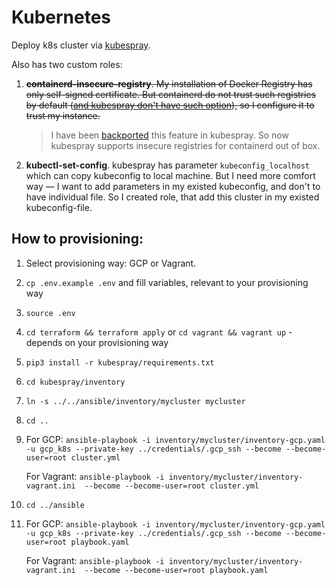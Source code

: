 
# Kubernetes
Deploy k8s cluster via [kubespray](https://github.com/kubernetes-sigs/kubespray). 

Also has two custom roles:

  1. ~~**containerd-insecure-registry**. My installation of Docker Registry has only self-signed certificate. But containerd do not trust such registries by default ([and kubespray don't have such option](https://github.com/kubernetes-sigs/kubespray/issues/7060)), so I configure it to trust my instance.~~

      > I have been [backported](https://github.com/kubernetes-sigs/kubespray/pull/8298) this feature in kubespray. So now kubespray supports insecure registries for containerd out of box.

  1. **kubectl-set-config**. kubespray has parameter `kubeconfig_localhost` which can copy kubeconfig to local machine. But I need more comfort way — I want to add parameters in my existed kubeconfig, and don't to have individual file. So I created role, that add this cluster in my existed kubeconfig-file.

## How to provisioning:

1. Select provisioning way: GCP or Vagrant.

1. `cp .env.example .env` and fill variables, relevant to your provisioning way

1. `source .env`

1. `cd terraform && terraform apply` or `cd vagrant && vagrant up` - depends on your provisioning way

1. `pip3 install -r kubespray/requirements.txt`

1. `cd kubespray/inventory`

1. `ln -s ../../ansible/inventory/mycluster mycluster`

1. `cd ..`

1. For GCP: `ansible-playbook -i inventory/mycluster/inventory-gcp.yaml -u gcp_k8s --private-key ../credentials/.gcp_ssh --become --become-user=root cluster.yml`
   
   For Vagrant: `ansible-playbook -i inventory/mycluster/inventory-vagrant.ini  --become --become-user=root cluster.yml`

1. `cd ../ansible`

1. For GCP: `ansible-playbook -i inventory/mycluster/inventory-gcp.yaml -u gcp_k8s --private-key ../credentials/.gcp_ssh --become --become-user=root playbook.yaml`
   
   For Vagrant: `ansible-playbook -i inventory/mycluster/inventory-vagrant.ini  --become --become-user=root playbook.yaml`
